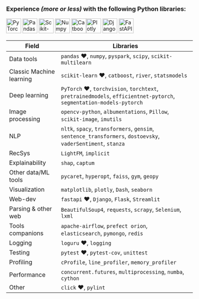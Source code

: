 ### Experience *(more or less)* with the following Python libraries:

<img src="https://upload.wikimedia.org/wikipedia/commons/9/96/Pytorch_logo.png" alt="PyTorch" height="40"/> <img src="https://upload.wikimedia.org/wikipedia/commons/thumb/e/ed/Pandas_logo.svg/2560px-Pandas_logo.svg.png" alt="Pandas" height="40"/> <img src="https://upload.wikimedia.org/wikipedia/commons/thumb/0/05/Scikit_learn_logo_small.svg/1200px-Scikit_learn_logo_small.svg.png" alt="Scikit-learn" height="40"/> <img src="https://upload.wikimedia.org/wikipedia/commons/thumb/3/31/NumPy_logo_2020.svg/1280px-NumPy_logo_2020.svg.png" alt="Numpy" height="40"/> <img src="https://seotag.by/yandex-catboost.png" alt="Catboost" height="40"/><img src="https://images.prismic.io/plotly-marketing-website/b91638ab-80b7-446d-8a83-b6d911bd1519_Plotly_logo.png?auto=compress,format" alt="Plotly" height="40"/> <img src="https://upload.wikimedia.org/wikipedia/commons/thumb/7/75/Django_logo.svg/2560px-Django_logo.svg.png" alt="Django" height="40"/> <img src="https://upload.wikimedia.org/wikiversity/en/8/8c/FastAPI_logo.png" alt="FastAPI" height="40"/>

| Field                    | Libraries                                                                                                              |
|--------------------------|------------------------------------------------------------------------------------------------------------------------|
| Data tools               | `pandas` :heart:, `numpy`, `pyspark`,  `scipy`, `scikit-multilearn`                                                    |
| Classic Machine learning | `scikit-learn` :heart:, `catboost`, `river`, `statsmodels`                                                             | 
| Deep learning            | `PyTorch` :heart:, `torchvision`, `torchtext`, `pretrainedmodels`, `efficientnet-pytorch`, `segmentation-models-pytorch` |
| Image processing         | `opencv-python`, `albumentations`, `Pillow`, `scikit-image`, `imutils`                                                 |
| NLP                      | `nltk`, `spacy`, `transformers`, `gensim`, `sentence_transformers`, `dostoevsky`, `vaderSentiment`, `stanza`           |
| RecSys                   | `LightFM`, `implicit`                                                                                                  |
| Explainability           | `shap`, `captum`                                                                                                       |
| Other data/ML tools      | `pycaret`, `hyperopt`, `faiss`, `gym`, `geopy`                                                                         |
| Visualization            | `matplotlib`, `plotly`, `Dash`, `seaborn`                                                                              |
| Web-dev                  | `fastapi` :heart:, `Django`, `Flask`, `Streamlit`                                                                      |
| Parsing & other web      | `BeautifulSoup4`, `requests`, `scrapy`, `Selenium`, `lxml`                                                             |
| Tools companions         | `apache-airflow`, `prefect orion`, `elasticsearch`, `pymongo`, `redis`                                                 |
| Logging                  | `loguru` :heart:, `logging`                                                                                            |
| Testing                  | `pytest` :heart:, `pytest-cov`, `unittest`                                                                             |
| Profiling                | `cProfile`, `line_profiler`, `memory_profiler`                                                                         | 
| Performance              | `concurrent.futures`, `multiprocessing`, `numba`, `cython`                                                             |
| Other                    | `click` :heart:, `pylint`                                                                                              |

